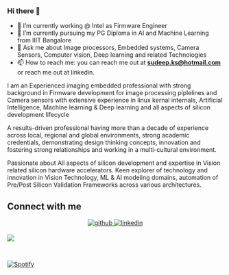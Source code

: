 ### Hi there 👋

<!--
**Sudeep-KS/Sudeep-ks** is a ✨ _special_ ✨ repository because its `README.md` (this file) appears on your GitHub profile.
<p><img align="left" src="https://github-readme-stats-1-steel.vercel.app/api?username=sudeep-ks&show_icons=true&count_private=true&theme=transparent&hide_border=true" alt="sudeep-ks" />
Here are some ideas to get you started:

- 🔭 I’m currently working on ...
- 🌱 I’m currently learning ...
- 👯 I’m looking to collaborate on ...
- 🤔 I’m looking for help with ...
- 💬 Ask me about ...
- 📫 How to reach me: ...
- 😄 Pronouns: ...
- ⚡ Fun fact: ...
-->
- 🔭 I’m currently working @ Intel as Firmware Engineer
- 🌱 I’m currently pursuing my PG Diploma in AI and Machine Learning from IIIT Bangalore
- 💬 Ask me about Image processors, Embedded systems, Camera Sensors, Computer vision, Deep learning and related Technologies
- 📫 How to reach me: you can reach me out at **sudeep.ks@hotmail.com** or reach me out at linkedin.

I am an Experienced imaging embedded professional with strong background in Firmware development for image processing piplelines and Camera sensors with extensive experience in linux kernal internals, Artificial Intelligence, Machine learning & Deep learning and all aspects of silicon development lifecycle

A results-driven professional having more than a decade of experience across local, regional and global environments, strong academic credentials, demonstrating design thinking concepts, innovation and fostering strong relationships and working in a multi-cultural environment.

Passionate about All aspects of silicon development and expertise in Vision related silicon hardware accelerators. Keen explorer of technology and innovation in Vision Technology, ML & AI modeling domains, automation of Pre/Post Silicon Validation Frameworks across various architectures.

## Connect with me  
<div align="center">
<a href="https://github.com/sudeep-ks" target="_blank">
<img src=https://img.shields.io/badge/github-%2324292e.svg?&style=for-the-badge&logo=github&logoColor=white alt=github style="margin-bottom: 5px;" />
</a>
<a href="https://linkedin.com/in/kssudeep" target="_blank">
<img src=https://img.shields.io/badge/linkedin-%231E77B5.svg?&style=for-the-badge&logo=linkedin&logoColor=white alt=linkedin style="margin-bottom: 5px;" />
</a>
</div> 

![](https://komarev.com/ghpvc/?username=sudeep-ks&color=blue)

&nbsp;<div align="left">
[![Spotify](https://novatorem-sudeep-ks.vercel.app/api/spotify?background_color=0d1117&border_color=ffffff)](https://open.spotify.com/user/uerevncob07yxt4tnxevcza3v)

<br/>  
